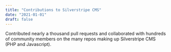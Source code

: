 ```yaml
---
title: "Contributions to Silverstripe CMS"
date: "2021-01-01"
draft: false
---
```


Contributed nearly a thousand pull requests and collaborated with hundreds of community members on the many repos making up Silverstripe CMS (PHP and Javascript).